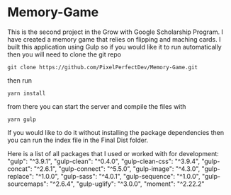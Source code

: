 # Memory-Game
This is the second project in the Grow with Google Scholarship Program. I have created a memory game that relies on flipping and maching cards. I built this application using Gulp so if you would like it to run automatically then you will need to clone the git repo

``` git clone https://github.com/PixelPerfectDev/Memory-Game.git ```

then run

``` yarn install ```

from there you can start the server and compile the files with

``` yarn gulp ```

If you would like to do it without installing the package dependencies then you can run the index file in the Final Dist folder.

Here is a list of all packages that I used or worked with for development:
"gulp": "^3.9.1",
"gulp-clean": "^0.4.0",
"gulp-clean-css": "^3.9.4",
"gulp-concat": "^2.6.1",
"gulp-connect": "^5.5.0",
"gulp-image": "^4.3.0",
"gulp-replace": "^1.0.0",
"gulp-sass": "^4.0.1",
"gulp-sequence": "^1.0.0",
"gulp-sourcemaps": "^2.6.4",
"gulp-uglify": "^3.0.0",
"moment": "^2.22.2"
